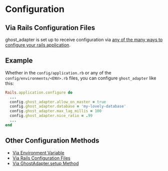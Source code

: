 # Configuration

## Via Rails Configuration Files

ghost_adapter is set up to receive configuration via [any of the many ways to configure your rails application](https://guides.rubyonrails.org/configuring.html).

## Example

Whether in the `config/application.rb` or any of the `config/environments/<ENV>.rb` files, you can configure `ghost_adapter` like this:

```ruby
Rails.application.configure do
  ...
  config.ghost_adapter.allow_on_master = true
  config.ghost_adapter.database = 'my-lovely-database'
  config.ghost_adapter.max_lag_millis = 100
  config.ghost_adapter.nice_ratio = .99
  ...
end
```

## Other Configuration Methods

- [Via Environment Variable](./environment_variables.md)
- [Via Rails Configuration Files](./rails_configuration_files.md)
- [Via GhostAdapter.setup Method](./setup_method.md)
